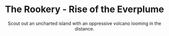 ---
title: The Rookery - Rise of the Everplume
subtitle: Scout out an uncharted island with an oppressive volcano looming in the distance.
image: rookery_1_2_cover.jpg
alt_image: 
alt: Hidden 
product_link: https://www.dmsguild.com/product/392772/WBWDCRook12-The-Rookery-Rise-of-the-Everplume?affiliate_id=1739130
selling_site: DMsGuild
type: al
featured: false
progress:
  percent: 100
  status: finished
stats:
  system: dnd5e
  type: Adventure
  level: Tier 1 APL 3
  duration: 4 hours
---